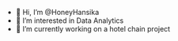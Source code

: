 - 👋 Hi, I’m @HoneyHansika
- 👀 I’m interested in Data Analytics
- 🌱 I’m currently working on a hotel chain project


<!---
HoneyHansika/HoneyHansika is a ✨ special ✨ repository because its `README.md` (this file) appears on your GitHub profile.
You can click the Preview link to take a look at your changes.
--->
